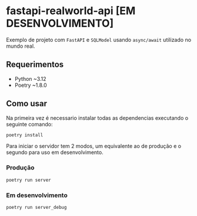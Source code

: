 # fastapi-realworld-api [EM DESENVOLVIMENTO]
Exemplo de projeto com `FastAPI` e `SQLModel` usando `async/await` utilizado no mundo real.

## Requerimentos
- Python ~3.12
- Poetry ~1.8.0

## Como usar
Na primeira vez é necessario instalar todas as dependencias executando o seguinte comando:
```sh
poetry install
```
Para iniciar o servidor tem 2 modos, um equivalente ao de produção e o segundo para uso em desenvolvimento.

### Produção
```sh
poetry run server
```

### Em desenvolvimento
```sh
poetry run server_debug
```
